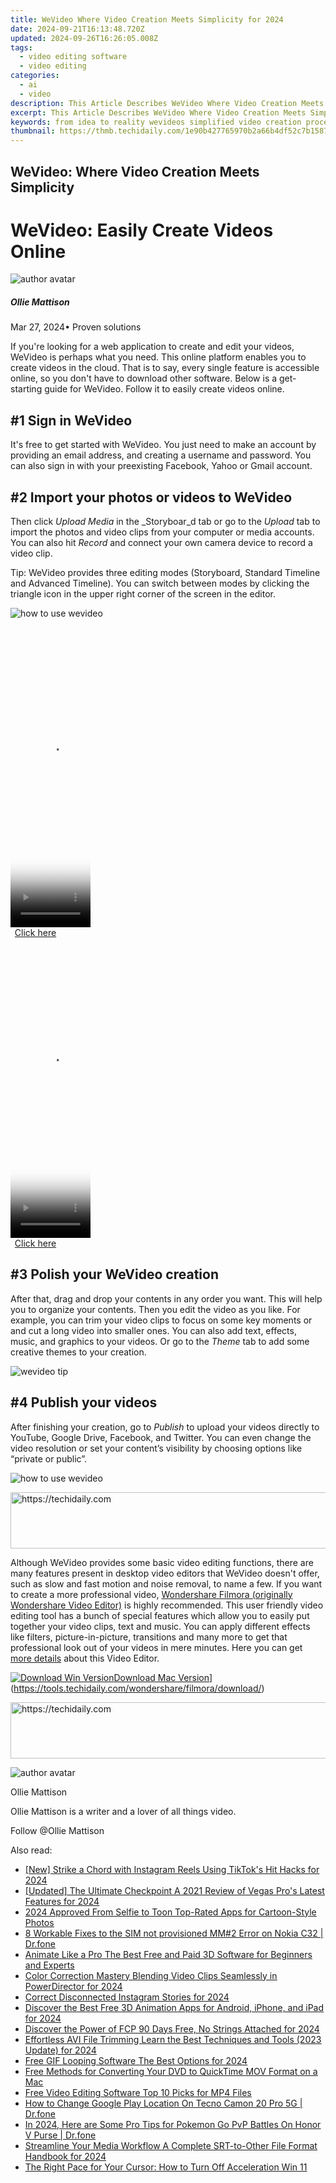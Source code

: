 ```yaml
---
title: WeVideo Where Video Creation Meets Simplicity for 2024
date: 2024-09-21T16:13:48.720Z
updated: 2024-09-26T16:26:05.008Z
tags: 
  - video editing software
  - video editing
categories: 
  - ai
  - video
description: This Article Describes WeVideo Where Video Creation Meets Simplicity for 2024
excerpt: This Article Describes WeVideo Where Video Creation Meets Simplicity for 2024
keywords: from idea to reality wevideos simplified video creation process,online video creation made simple wevideos easy editor,ai animation ai animation wevideo where video creation meets simplicity,online video creation made easy wevideo,ai animation wevideo where video creation meets simplicity,the best video editing apps for mac simplify your video creation process,wevideo where video creation meets simplicity
thumbnail: https://thmb.techidaily.com/1e90b427765970b2a66b4df52c7b1587d47d7c547c6bb5f5df0fa9181f11e1b7.jpg
---
```


## WeVideo: Where Video Creation Meets Simplicity

# WeVideo: Easily Create Videos Online

![author avatar](https://images.wondershare.com/filmora/article-images/ollie-mattison.jpg)

##### Ollie Mattison

 Mar 27, 2024• Proven solutions

 If you're looking for a web application to create and edit your videos, WeVideo is perhaps what you need. This online platform enables you to create videos in the cloud. That is to say, every single feature is accessible online, so you don't have to download other software. Below is a get-starting guide for WeVideo. Follow it to easily create videos online.

## #1 Sign in WeVideo

 It's free to get started with WeVideo. You just need to make an account by providing an email address, and creating a username and password. You can also sign in with your preexisting Facebook, Yahoo or Gmail account.

## #2 Import your photos or videos to WeVideo

 Then click _Upload Media_ in the _Storyboar_d tab or go to the _Upload_ tab to import the photos and video clips from your computer or media accounts. You can also hit _Record_ and connect your own camera device to record a video clip.

 Tip: WeVideo provides three editing modes (Storyboard, Standard Timeline and Advanced Timeline). You can switch between modes by clicking the triangle icon in the upper right corner of the screen in the editor.

![how to use wevideo](https://images.wondershare.com/images/multimedia/video-editor/wevideo-add-files.jpg)

<!-- affiliate ads begin -->
<span id="1977004">
					<video width="128" height="480" style="cursor:pointer"
           poster="//a.impactradius-go.com/display-clicktoplayimage/1977004.png"
           onclick="if(!this.playClicked){this.play();this.setAttribute('controls',true);this.playClicked=true;}">
	   <source src="//a.impactradius-go.com/display-ad/22993-1977004">
	   <img src="//a.impactradius-go.com/display-clicktoplayimage/1977004.png" style="border: none; height: 100%; width: 100%; object-fit: contain">
	</video>
	<div style="width:80px;text-align:center"><a href="javascript:window.open(decodeURIComponent('https%3A%2F%2Fhomestyler.sjv.io%2Fc%2F5597632%2F1977004%2F22993'), '_blank');void(0);">Click here</a></div>
</span>
<img height="0" width="0" src="https://imp.pxf.io/i/5597632/1977004/22993" style="position:absolute;visibility:hidden;" border="0" />
<!-- affiliate ads end -->

<!-- affiliate ads begin -->
<span id="1977020">
					<video width="128" height="480" style="cursor:pointer"
           poster="//a.impactradius-go.com/display-clicktoplayimage/1977020.png"
           onclick="if(!this.playClicked){this.play();this.setAttribute('controls',true);this.playClicked=true;}">
	   <source src="//a.impactradius-go.com/display-ad/22993-1977020">
	   <img src="//a.impactradius-go.com/display-clicktoplayimage/1977020.png" style="border: none; height: 100%; width: 100%; object-fit: contain">
	</video>
	<div style="width:80px;text-align:center"><a href="javascript:window.open(decodeURIComponent('https%3A%2F%2Fhomestyler.sjv.io%2Fc%2F5597632%2F1977020%2F22993'), '_blank');void(0);">Click here</a></div>
</span>
<img height="0" width="0" src="https://imp.pxf.io/i/5597632/1977020/22993" style="position:absolute;visibility:hidden;" border="0" />
<!-- affiliate ads end -->

## #3 Polish your WeVideo creation

 After that, drag and drop your contents in any order you want. This will help you to organize your contents. Then you edit the video as you like. For example, you can trim your video clips to focus on some key moments or and cut a long video into smaller ones. You can also add text, effects, music, and graphics to your videos. Or go to the _Theme_ tab to add some creative themes to your creation.

![wevideo tip](https://images.wondershare.com/images/multimedia/video-editor/wevideo-effects.jpg)

## #4 Publish your videos

 After finishing your creation, go to _Publish_ to upload your videos directly to YouTube, Google Drive, Facebook, and Twitter. You can even change the video resolution or set your content’s visibility by choosing options like “private or public”.

![how to use wevideo](https://images.wondershare.com/images/multimedia/video-editor/wevideo-publish.jpg)

<!-- affiliate ads begin -->
<a href="https://aligracehair.sjv.io/c/5597632/2087253/19272" target="_top" id="2087253">
  <img src="//a.impactradius-go.com/display-ad/19272-2087253" border="0" alt="https://techidaily.com" width="728" height="90"/>
</a>
<img height="0" width="0" src="https://aligracehair.sjv.io/i/5597632/2087253/19272" style="position:absolute;visibility:hidden;" border="0" />
<!-- affiliate ads end -->

 Although WeVideo provides some basic video editing functions, there are many features present in desktop video editors that WeVideo doesn't offer, such as slow and fast motion and noise removal, to name a few. If you want to create a more professional video, [Wondershare Filmora (originally Wondershare Video Editor)](https://tools.techidaily.com/wondershare/filmora/download/) is highly recommended. This user friendly video editing tool has a bunch of special features which allow you to easily put together your video clips, text and music. You can apply different effects like filters, picture-in-picture, transitions and many more to get that professional look out of your videos in mere minutes. Here you can get [more details](https://tools.techidaily.com/wondershare/filmora/download/) about this Video Editor.

[![Download Win Version](https://images.wondershare.com/filmora/guide/download-btn-win.jpg)](https://tools.techidaily.com/wondershare/filmora/download/)[Download Mac Version](https://images.wondershare.com/filmora/guide/download-btn-mac.jpg)](https://tools.techidaily.com/wondershare/filmora/download/)

<!-- affiliate ads begin -->
<a href="https://unicoeye.pxf.io/c/5597632/2134495/18498" target="_top" id="2134495">
  <img src="//a.impactradius-go.com/display-ad/18498-2134495" border="0" alt="https://techidaily.com" width="728" height="90"/>
</a>
<img height="0" width="0" src="https://unicoeye.pxf.io/i/5597632/2134495/18498" style="position:absolute;visibility:hidden;" border="0" />
<!-- affiliate ads end -->

![author avatar](https://images.wondershare.com/filmora/article-images/ollie-mattison.jpg)

Ollie Mattison

Ollie Mattison is a writer and a lover of all things video.

Follow @Ollie Mattison

<ins class="adsbygoogle"
      style="display:block"
      data-ad-client="ca-pub-7571918770474297"
      data-ad-slot="8358498916"
      data-ad-format="auto"
      data-full-width-responsive="true"></ins>

<span class="atpl-alsoreadstyle">Also read:</span>
<div><ul>
<li><a href="https://instagram-video-recordings.techidaily.com/new-strike-a-chord-with-instagram-reels-using-tiktoks-hit-hacks-for-2024/"><u>[New] Strike a Chord with Instagram Reels Using TikTok's Hit Hacks for 2024</u></a></li>
<li><a href="https://fox-glue.techidaily.com/updated-the-ultimate-checkpoint-a-2021-review-of-vegas-pros-latest-features-for-2024/"><u>[Updated] The Ultimate Checkpoint A 2021 Review of Vegas Pro's Latest Features for 2024</u></a></li>
<li><a href="https://ai-vdieo-software.techidaily.com/2024-approved-from-selfie-to-toon-top-rated-apps-for-cartoon-style-photos/"><u>2024 Approved From Selfie to Toon Top-Rated Apps for Cartoon-Style Photos</u></a></li>
<li><a href="https://howto.techidaily.com/8-workable-fixes-to-the-sim-not-provisioned-mm2-error-on-nokia-c32-drfone-by-drfone-fix-android-problems-fix-android-problems/"><u>8 Workable Fixes to the SIM not provisioned MM#2 Error on Nokia C32 | Dr.fone</u></a></li>
<li><a href="https://ai-vdieo-software.techidaily.com/animate-like-a-pro-the-best-free-and-paid-3d-software-for-beginners-and-experts/"><u>Animate Like a Pro The Best Free and Paid 3D Software for Beginners and Experts</u></a></li>
<li><a href="https://ai-vdieo-software.techidaily.com/color-correction-mastery-blending-video-clips-seamlessly-in-powerdirector-for-2024/"><u>Color Correction Mastery Blending Video Clips Seamlessly in PowerDirector for 2024</u></a></li>
<li><a href="https://facebook-video-content.techidaily.com/correct-disconnected-instagram-stories-for-2024/"><u>Correct Disconnected Instagram Stories for 2024</u></a></li>
<li><a href="https://ai-vdieo-software.techidaily.com/discover-the-best-free-3d-animation-apps-for-android-iphone-and-ipad-for-2024/"><u>Discover the Best Free 3D Animation Apps for Android, iPhone, and iPad for 2024</u></a></li>
<li><a href="https://ai-vdieo-software.techidaily.com/discover-the-power-of-fcp-90-days-free-no-strings-attached-for-2024/"><u>Discover the Power of FCP 90 Days Free, No Strings Attached for 2024</u></a></li>
<li><a href="https://ai-vdieo-software.techidaily.com/effortless-avi-file-trimming-learn-the-best-techniques-and-tools-2023-update-for-2024/"><u>Effortless AVI File Trimming Learn the Best Techniques and Tools (2023 Update) for 2024</u></a></li>
<li><a href="https://ai-vdieo-software.techidaily.com/free-gif-looping-software-the-best-options-for-2024/"><u>Free GIF Looping Software The Best Options for 2024</u></a></li>
<li><a href="https://solve-lab.techidaily.com/free-methods-for-converting-your-dvd-to-quicktime-mov-format-on-a-mac/"><u>Free Methods for Converting Your DVD to QuickTime MOV Format on a Mac</u></a></li>
<li><a href="https://ai-vdieo-software.techidaily.com/free-video-editing-software-top-10-picks-for-mp4-files/"><u>Free Video Editing Software Top 10 Picks for MP4 Files</u></a></li>
<li><a href="https://fake-location.techidaily.com/how-to-change-google-play-location-on-tecno-camon-20-pro-5g-drfone-by-drfone-virtual-android/"><u>How to Change Google Play Location On Tecno Camon 20 Pro 5G | Dr.fone</u></a></li>
<li><a href="https://pokemon-go-android.techidaily.com/in-2024-here-are-some-pro-tips-for-pokemon-go-pvp-battles-on-honor-v-purse-drfone-by-drfone-virtual-android/"><u>In 2024, Here are Some Pro Tips for Pokemon Go PvP Battles On Honor V Purse | Dr.fone</u></a></li>
<li><a href="https://vp-tips.techidaily.com/streamline-your-media-workflow-a-complete-srt-to-other-file-format-handbook-for-2024/"><u>Streamline Your Media Workflow A Complete SRT-to-Other File Format Handbook for 2024</u></a></li>
<li><a href="https://win11-tips.techidaily.com/the-right-pace-for-your-cursor-how-to-turn-off-acceleration-win-11/"><u>The Right Pace for Your Cursor: How to Turn Off Acceleration Win 11</u></a></li>
</ul></div>

